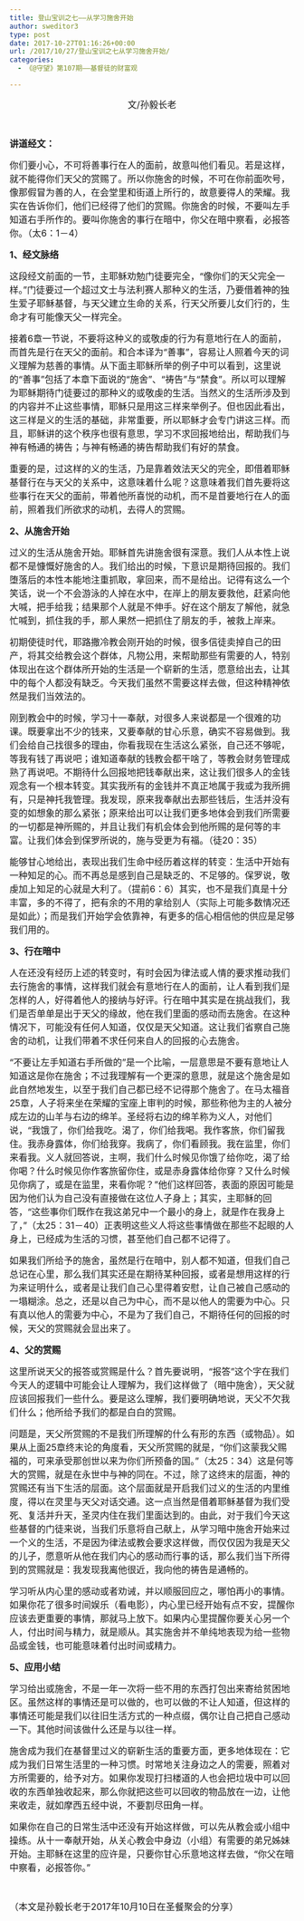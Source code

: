 ```yaml
---
title: 登山宝训之七——从学习施舍开始
author: sweditor3
type: post
date: 2017-10-27T01:16:26+00:00
url: /2017/10/27/登山宝训之七从学习施舍开始/
categories:
  - 《@守望》第107期——基督徒的财富观

---
```

<p style="text-align: center;">
  <span style="font-size: 12pt;">文/孙毅长老</span>
</p>

&nbsp;

<span style="font-size: 12pt;"><strong>讲道经文：</strong></span>

<span style="font-size: 12pt;">你们要小心，不可将善事行在人的面前，故意叫他们看见。若是这样，就不能得你们天父的赏赐了。所以你施舍的时候，不可在你前面吹号，像那假冒为善的人，在会堂里和街道上所行的，故意要得人的荣耀。我实在告诉你们，他们已经得了他们的赏赐。你施舍的时候，不要叫左手知道右手所作的。要叫你施舍的事行在暗中，你父在暗中察看，必报答你。（太6：1－4）</span>

<span style="font-size: 12pt;"><strong>1、经文脉络</strong></span>

<span style="font-size: 12pt;">这段经文前面的一节，主耶稣劝勉门徒要完全，“像你们的天父完全一样。”门徒要过一个超过文士与法利赛人那种义的生活，乃要借着神的独生爱子耶稣基督，与天父建立生命的关系，行天父所要儿女们行的，生命才有可能像天父一样完全。</span>

<span style="font-size: 12pt;">接着6章一节说，不要将这种义的或敬虔的行为有意地行在人的面前，而首先是行在天父的面前。和合本译为“善事”，容易让人照着今天的词义理解为慈善的事情。从下面主耶稣所举的例子中可以看到，这里说的“善事”包括了本章下面说的“施舍”、“祷告”与“禁食”。所以可以理解为耶稣期待门徒要过的那种义的或敬虔的生活。当然义的生活所涉及到的内容并不止这些事情，耶稣只是用这三样来举例子。但也因此看出，这三样是义的生活的基础，非常重要，所以耶稣才会专门讲这三样。而且，耶稣讲的这个秩序也很有意思，学习不求回报地给出，帮助我们与神有畅通的祷告；与神有畅通的祷告帮助我们有好的禁食。</span>

<span style="font-size: 12pt;">重要的是，过这样的义的生活，乃是靠着效法天父的完全，即借着耶稣基督行在与天父的关系中，这意味着什么呢？这意味着我们首先要将这些事行在天父的面前，带着他所喜悦的动机，而不是首要地行在人的面前，照着我们所欲求的动机，去得人的赏赐。</span>

<span style="font-size: 12pt;"><strong>2、从施舍开始</strong></span>

<span style="font-size: 12pt;">过义的生活从施舍开始。耶稣首先讲施舍很有深意。我们人从本性上说都不是慷慨好施舍的人。我们给出的时候，下意识是期待回报的。我们堕落后的本性本能地注重抓取，拿回来，而不是给出。记得有这么一个笑话，说一个不会游泳的人掉在水中，在岸上的朋友要救他，赶紧向他大喊，把手给我；结果那个人就是不伸手。好在这个朋友了解他，就急忙喊到，抓住我的手，那人果然一把抓住了朋友的手，被救上岸来。</span>

<span style="font-size: 12pt;">初期使徒时代，耶路撒冷教会刚开始的时候，很多信徒卖掉自己的田产，将其交给教会这个群体，凡物公用，来帮助那些有需要的人，特别体现出在这个群体所开始的生活是一个崭新的生活，愿意给出去，让其中的每个人都没有缺乏。今天我们虽然不需要这样去做，但这种精神依然是我们当效法的。</span>

<span style="font-size: 12pt;">刚到教会中的时候，学习十一奉献，对很多人来说都是一个很难的功课。既要拿出不少的钱来，又要奉献的甘心乐意，确实不容易做到。我们会给自己找很多的理由，你看我现在生活这么紧张，自己还不够呢，等我有钱了再说吧；谁知道奉献的钱教会都干啥了，等教会财务管理成熟了再说吧。不期待什么回报地把钱奉献出来，这让我们很多人的金钱观念有一个根本转变。其实我所有的金钱并不真正地属于我或为我所拥有，只是神托我管理。我发现，原来我奉献出去那些钱后，生活并没有变的如想象的那么紧张；原来给出可以让我们更多地体会到我们所需要的一切都是神所赐的，并且让我们有机会体会到他所赐的是何等的丰富。让我们体会到保罗所说的，施与受更为有福。（徒20：35）</span>

<span style="font-size: 12pt;">能够甘心地给出，表现出我们生命中经历着这样的转变：生活中开始有一种知足的心。而不再总是感到自己是缺乏的、不足够的。保罗说，敬虔加上知足的心就是大利了。（提前6：6）其实，也不是我们真是十分丰富，多的不得了，把有余的不用的拿给别人（实际上可能多数情况还是如此）；而是我们开始学会依靠神，有更多的信心相信他的供应是足够我们用的。</span>

<span style="font-size: 12pt;"><strong>3、行在暗中</strong></span>

<span style="font-size: 12pt;">人在还没有经历上述的转变时，有时会因为律法或人情的要求推动我们去行施舍的事情，这样我们就会有意地行在人的面前，让人看到我们是怎样的人，好得着他人的接纳与好评。行在暗中其实是在挑战我们，我们是否单单是出于天父的缘故，他在我们里面的感动而去施舍。在这种情况下，可能没有任何人知道，仅仅是天父知道。这让我们省察自己施舍的动机，让我们带着不求任何来自人的回报的心去施舍。</span>

<span style="font-size: 12pt;">“不要让左手知道右手所做的”是一个比喻，一层意思是不要有意地让人知道这是你在施舍；不过我理解有一个更深的意思，就是这个施舍是如此自然地发生，以至于我们自己都已经不记得那个施舍了。在马太福音25章，人子将来坐在荣耀的宝座上审判的时候，那些称他为主的人被分成左边的山羊与右边的绵羊。圣经将右边的绵羊称为义人，对他们说，“我饿了，你们给我吃。渴了，你们给我喝。我作客旅，你们留我住。我赤身露体，你们给我穿。我病了，你们看顾我。我在监里，你们来看我。义人就回答说，主啊，我们什么时候见你饿了给你吃，渴了给你喝？什么时候见你作客旅留你住，或是赤身露体给你穿？又什么时候见你病了，或是在监里，来看你呢？”他们这样回答，表面的原因可能是因为他们认为自己没有直接做在这位人子身上；其实，主耶稣的回答，“这些事你们既作在我这弟兄中一个最小的身上，就是作在我身上了，”（太25：31－40）正表明这些义人将这些事情做在那些不起眼的人身上，已经成为生活的习惯，甚至他们自己都不记得了。</span>

<span style="font-size: 12pt;">如果我们所给予的施舍，虽然是行在暗中，别人都不知道，但我们自己总记在心里，那么我们其实还是在期待某种回报，或者是想用这样的行为来证明什么，或者是让我们自己心里得着安慰，让自己被自己感动的一塌糊涂。总之，还是以自己为中心，而不是以他人的需要为中心。只有真以他人的需要为中心，不是为了我们自己，不期待任何的回报的时候，天父的赏赐就会显出来了。</span>

<span style="font-size: 12pt;"><strong>4、父的赏赐</strong></span>

<span style="font-size: 12pt;">这里所说天父的报答或赏赐是什么？首先要说明，“报答”这个字在我们今天人的逻辑中可能会让人理解为，我们这样做了（暗中施舍），天父就应该回报我们一些什么。要是这么理解，我们要明确地说，天父不欠我们什么；他所给予我们的都是白白的赏赐。</span>
  
<span style="font-size: 12pt;">问题是，天父所赏赐的不是我们所理解的什么有形的东西（或物品）。如果从上面25章终末论的角度看，天父所赏赐的就是，“你们这蒙我父赐福的，可来承受那创世以来为你们所预备的国。”（太25：34）这是何等大的赏赐，就是在永世中与神的同在。不过，除了这终末的层面，神的赏赐还有当下生活的层面。这个层面就是开启我们过义的生活的内里维度，得以在灵里与天父对话交通。这一点当然是借着耶稣基督为我们受死、复活并升天，圣灵内住在我们里面达到的。由此，对于我们今天这些基督的门徒来说，当我们乐意将自己献上，从学习暗中施舍开始来过一个义的生活，不是因为律法或教会要求这样做，而仅仅因为我是天父的儿子，愿意听从他在我们内心的感动而行事的话，那么我们当下所得到的赏赐就是：我发现我离他很近，我向他的祷告是通畅的。</span>

<span style="font-size: 12pt;">学习听从内心里的感动或者劝诫，并以顺服回应之，哪怕再小的事情。如果你花了很多时间娱乐（看电影），内心里已经开始有点不安，提醒你应该去更重要的事情，那就马上放下。如果内心里提醒你要关心另一个人，付出时间与精力，就是顺从。其实施舍并不单纯地表现为给一些物品或金钱，也可能意味着付出时间或精力。</span>

<span style="font-size: 12pt;"><strong>5、应用小结</strong></span>

<span style="font-size: 12pt;">学习给出或施舍，不是一年一次将一些不用的东西打包出来寄给贫困地区。虽然这样的事情还是可以做的，也可以做的不让人知道，但这样的事情还可能是我们以往旧生活方式的一种点缀，偶尔让自己把自己感动一下。其他时间该做什么还是与以往一样。</span>
  
<span style="font-size: 12pt;">施舍成为我们在基督里过义的崭新生活的重要方面，更多地体现在：它成为我们日常生活里的一种习惯。时常地关注身边之人的需要，照着对方所需要的，给予对方。如果你发现打扫楼道的人也会把垃圾中可以回收的东西单独收起来，那么你就把这些可以回收的物品放在一边，让他来收走，就如摩西五经中说，不要割尽田角一样。</span>

<span style="font-size: 12pt;">如果你在自己的日常生活中还没有开始这样做，可以先从教会或小组中操练。从十一奉献开始，从关心教会中身边（小组）有需要的弟兄姊妹开始。主耶稣在这里的应许是，只要你甘心乐意地这样去做，“你父在暗中察看，必报答你。”</span>

&nbsp;

<span style="font-size: 12pt;">（本文是孙毅长老于2017年10月10日在圣餐聚会的分享）</span>

&nbsp;

&nbsp;